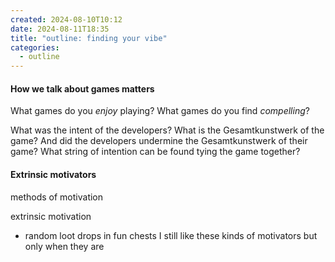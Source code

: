```yaml
---
created: 2024-08-10T10:12
date: 2024-08-11T18:35
title: "outline: finding your vibe"
categories:
  - outline
---
```

#### How we talk about games matters

What games do you *enjoy* playing?
What games do you find *compelling*?

What was the intent of the developers?
What is the Gesamtkunstwerk of the game?
And did the developers undermine the Gesamtkunstwerk of their game?
What string of intention can be found tying the game together?


#### Extrinsic motivators

methods of motivation

extrinsic motivation
- random loot drops in fun chests
I still like these kinds of motivators but only when they are 
